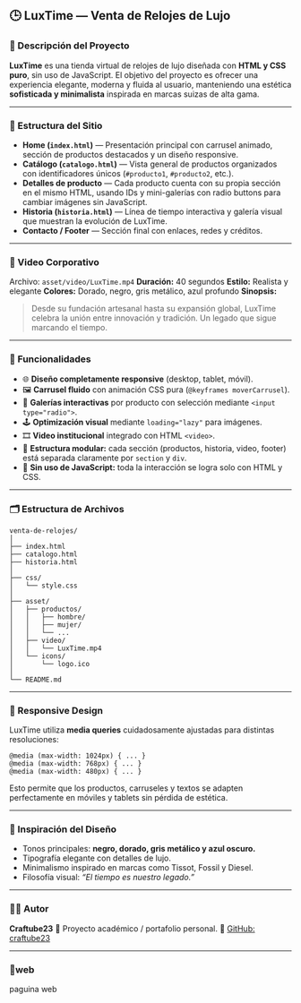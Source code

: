 ## 🕒 LuxTime — Venta de Relojes de Lujo

### 💎 Descripción del Proyecto

**LuxTime** es una tienda virtual de relojes de lujo diseñada con **HTML y CSS puro**, sin uso de JavaScript.
El objetivo del proyecto es ofrecer una experiencia elegante, moderna y fluida al usuario, manteniendo una estética **sofisticada y minimalista** inspirada en marcas suizas de alta gama.

---

### 🧭 Estructura del Sitio

* **Home (`index.html`)** — Presentación principal con carrusel animado, sección de productos destacados y un diseño responsive.
* **Catálogo (`catalogo.html`)** — Vista general de productos organizados con identificadores únicos (`#producto1`, `#producto2`, etc.).
* **Detalles de producto** — Cada producto cuenta con su propia sección en el mismo HTML, usando IDs y mini-galerías con radio buttons para cambiar imágenes sin JavaScript.
* **Historia (`historia.html`)** — Línea de tiempo interactiva y galería visual que muestran la evolución de LuxTime.
* **Contacto / Footer** — Sección final con enlaces, redes y créditos.

---

### 🎥 Video Corporativo

Archivo: `asset/video/LuxTime.mp4`
**Duración:** 40 segundos
**Estilo:** Realista y elegante
**Colores:** Dorado, negro, gris metálico, azul profundo
**Sinopsis:**

> Desde su fundación artesanal hasta su expansión global, LuxTime celebra la unión entre innovación y tradición. Un legado que sigue marcando el tiempo.

---

### 🧩 Funcionalidades

* 🌐 **Diseño completamente responsive** (desktop, tablet, móvil).
* 🖼️ **Carrusel fluido** con animación CSS pura (`@keyframes moverCarrusel`).
* 🧍 **Galerías interactivas** por producto con selección mediante `<input type="radio">`.
* 🕹️ **Optimización visual** mediante `loading="lazy"` para imágenes.
* 🎞️ **Video institucional** integrado con HTML `<video>`.
* 🧱 **Estructura modular:** cada sección (productos, historia, video, footer) está separada claramente por `section` y `div`.
* 🧠 **Sin uso de JavaScript:** toda la interacción se logra solo con HTML y CSS.

---

### 🗂️ Estructura de Archivos

<pre class="overflow-visible!" data-start="2389" data-end="2674"><div class="contain-inline-size rounded-2xl relative bg-token-sidebar-surface-primary"><div class="sticky top-9"><div class="absolute end-0 bottom-0 flex h-9 items-center pe-2"><div class="bg-token-bg-elevated-secondary text-token-text-secondary flex items-center gap-4 rounded-sm px-2 font-sans text-xs"></div></div></div><div class="overflow-y-auto p-4" dir="ltr"><code class="whitespace-pre!"><span><span>venta-de-relojes/
│
├── index</span><span>.html</span><span>
├── catalogo</span><span>.html</span><span>
├── historia</span><span>.html</span><span>
│
├── css/
│   └── style</span><span>.css</span><span>
│
├── asset/
│   ├── productos/
│   │   ├── hombre/
│   │   ├── mujer/
│   │   └── ...
│   ├── </span><span>video</span><span>/
│   │   └── LuxTime</span><span>.mp4</span><span>
│   └── icons/
│       └── logo</span><span>.ico</span><span>
│
└── README</span><span>.md</span><span>
</span></span></code></div></div></pre>

---

### 📱 Responsive Design

LuxTime utiliza **media queries** cuidadosamente ajustadas para distintas resoluciones:

<pre class="overflow-visible!" data-start="2796" data-end="2909"><div class="contain-inline-size rounded-2xl relative bg-token-sidebar-surface-primary"><div class="sticky top-9"><div class="absolute end-0 bottom-0 flex h-9 items-center pe-2"><div class="bg-token-bg-elevated-secondary text-token-text-secondary flex items-center gap-4 rounded-sm px-2 font-sans text-xs"></div></div></div><div class="overflow-y-auto p-4" dir="ltr"><code class="whitespace-pre! language-css"><span><span>@media</span><span> (</span><span>max-width</span><span>: </span><span>1024px</span><span>) { ... }
</span><span>@media</span><span> (</span><span>max-width</span><span>: </span><span>768px</span><span>) { ... }
</span><span>@media</span><span> (</span><span>max-width</span><span>: </span><span>480px</span><span>) { ... }
</span></span></code></div></div></pre>

Esto permite que los productos, carruseles y textos se adapten perfectamente en móviles y tablets sin pérdida de estética.

---

### 🧭 Inspiración del Diseño

* Tonos principales: **negro, dorado, gris metálico y azul oscuro.**
* Tipografía elegante con detalles de lujo.
* Minimalismo inspirado en marcas como Tissot, Fossil y Diesel.
* Filosofía visual: *“El tiempo es nuestro legado.”*

---

### 👨‍💻 Autor

**Craftube23**
📍 Proyecto académico / portafolio personal.
🔗 [GitHub: craftube23](https://github.com/craftube23)

---

### 📜web

paguina web
